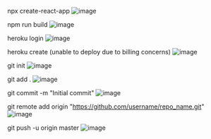 npx create-react-app
![image](https://github.com/user-attachments/assets/5e3765a1-308c-49b0-be1e-7d07177c669d)


npm run build
![image](https://github.com/user-attachments/assets/1900a24a-17ab-4f82-8e84-a0a37353fb96)


heroku login
![image](https://github.com/user-attachments/assets/75977b83-1aea-4406-a490-b91e891acda2)


heroku create (unable to deploy due to billing concerns)
![image](https://github.com/user-attachments/assets/3e89820d-265a-4298-ae09-6f3ac35894a7)


git init
![image](https://github.com/user-attachments/assets/3cddd0ee-df8a-44ae-b460-492d2c524466)


git add .
![image](https://github.com/user-attachments/assets/8cfb6410-7cca-4719-b6f7-4c9ab6debf62)


git commit -m "Initial commit"
![image](https://github.com/user-attachments/assets/537ab1b7-d23c-41c9-9581-c10f25eb930a)


git remote add origin "https://github.com/username/repo_name.git"
![image](https://github.com/user-attachments/assets/afe97b87-a6f4-48fb-8566-0cc8e9883d9d)


git push -u origin master
![image](https://github.com/user-attachments/assets/0be88630-f804-4ca1-af8c-aca8c58e756a)
